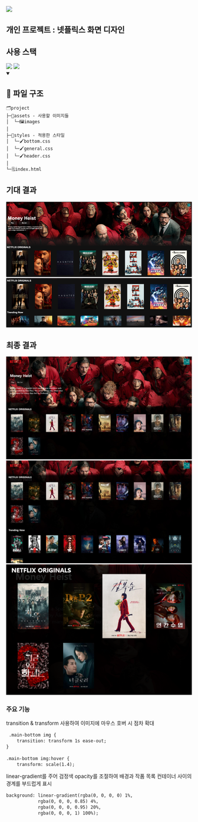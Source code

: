 <img src="https://capsule-render.vercel.app/api?type=waving&color=auto&height=200&section=header&text=childevnote&fontSize=90" />
<h2>개인 프로젝트 : 넷플릭스 화면 디자인</h2>
<summary><h2>사용 스택</h2></summary> 
<div>
<img src="https://img.shields.io/badge/HTML5-E34F26?style=flat&logo=HTML5&logoColor=white" />
	<img src="https://img.shields.io/badge/CSS3-1572B6?style=flat&logo=CSS3&logoColor=white" />
</div>

<details open>
<summary><h2>📂 파일 구조</h2></summary>
<div markdown="1">


```
🗂️project
├─📂assets - 사용할 이미지들
│  └─🖼️images
│ 
├─📂styles - 적용한 스타일
│  └─🖌️bottom.css
│  └─🖌️general.css
│  └─🖌️header.css
│ 
└─🗒️index.html
```

</div>
</details>

<summary><h2>기대 결과</h2></summary>
<img src="img/2.png">
<img src="img/1.png">

<summary><h2>최종 결과</h2></summary>
<img src="img/c1.jpeg">
<img src="img/c2.jpg">
<img src="img/hover.png">

<h3>주요 기능</h3>

<summary> transition & transform 사용하여 이미지에 마우스 호버 시 점차 확대 </summary>
 
```  
 .main-bottom img {
    transition: transform 1s ease-out;
}

.main-bottom img:hover {
    transform: scale(1.4);
```

<summary> linear-gradient를 주어 검정색 opacity를 조절하여 배경과 작품 목록 컨테이너 사이의 경계를 부드럽게 표시 </summary>
 
```  
background: linear-gradient(rgba(0, 0, 0, 0) 1%,
            rgba(0, 0, 0, 0.85) 4%,
            rgba(0, 0, 0, 0.95) 20%,
            rgba(0, 0, 0, 1) 100%);
```


